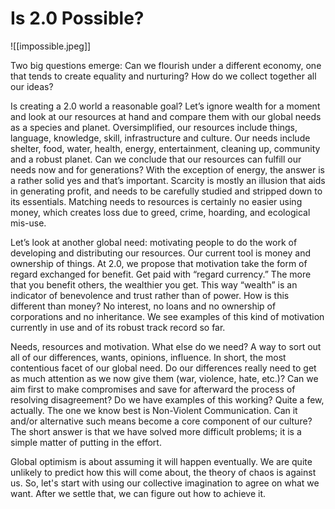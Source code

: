 # Is 2.0 Possible?

![[impossible.jpeg]]

Two big questions emerge: Can we flourish under a different economy, one that tends to create equality and nurturing? How do we collect together all our ideas?

Is creating a 2.0 world a reasonable goal? Let’s ignore wealth for a moment and look at our resources at hand and compare them with our global needs as a species and planet. Oversimplified, our resources include things, language, knowledge, skill, infrastructure and culture. Our needs include shelter, food, water, health, energy, entertainment, cleaning up, community and a robust planet. Can we conclude that our resources can fulfill our needs now and for generations? With the exception of energy, the answer is a rather solid yes and that’s important. Scarcity is mostly an illusion that aids in generating profit, and needs to be carefully studied and stripped down to its essentials. Matching needs to resources is certainly no easier using money, which creates loss due to greed, crime, hoarding, and ecological mis-use.

Let’s look at another global need: motivating people to do the work of developing and distributing our resources. Our current tool is money and ownership of things. At 2.0, we propose that motivation take the form of regard exchanged for benefit. Get paid with “regard currency.” The more that you benefit others, the wealthier you get. This way “wealth” is an indicator of benevolence and trust rather than of power. How is this different than money? No interest, no loans and no ownership of corporations and no inheritance. We see examples of this kind of motivation currently in use and of its robust track record so far.

Needs, resources and motivation. What else do we need? A way to sort out all of our differences, wants, opinions, influence. In short, the most contentious facet of our global need. Do our differences really need to get as much attention as we now give them (war, violence, hate, etc.)? Can we aim first to make compromises and save for afterward the process of resolving disagreement? Do we have examples of this working? Quite a few, actually. The one we know best is Non-Violent Communication. Can it and/or alternative such means become a core component of our culture? The short answer is that we have solved more difficult problems; it is a simple matter of putting in the effort.

Global optimism is about assuming it will happen eventually. We are quite unlikely to predict how this will come about, the theory of chaos is against us. So, let's start with using our collective imagination to agree on what we want. After we settle that, we can figure out how to achieve it.
